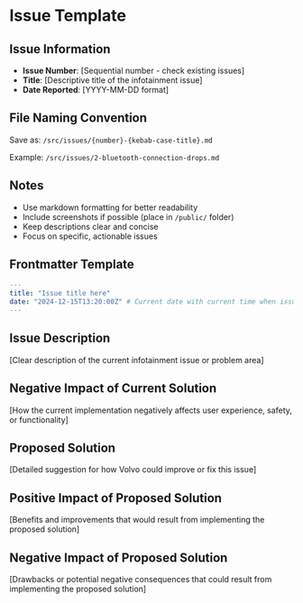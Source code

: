 # Issue Template

## Issue Information

- **Issue Number**: [Sequential number - check existing issues]
- **Title**: [Descriptive title of the infotainment issue]
- **Date Reported**: [YYYY-MM-DD format]

## File Naming Convention

Save as: `/src/issues/{number}-{kebab-case-title}.md`

Example: `/src/issues/2-bluetooth-connection-drops.md`

## Notes

- Use markdown formatting for better readability
- Include screenshots if possible (place in `/public/` folder)
- Keep descriptions clear and concise
- Focus on specific, actionable issues

## Frontmatter Template

```yaml
---
title: "Issue title here"
date: "2024-12-15T13:20:00Z" # Current date with current time when issue created
---
```

## Issue Description

[Clear description of the current infotainment issue or problem area]

## Negative Impact of Current Solution

[How the current implementation negatively affects user experience, safety, or functionality]

## Proposed Solution

[Detailed suggestion for how Volvo could improve or fix this issue]

## Positive Impact of Proposed Solution

[Benefits and improvements that would result from implementing the proposed solution]

## Negative Impact of Proposed Solution

[Drawbacks or potential negative consequences that could result from implementing the proposed solution]
